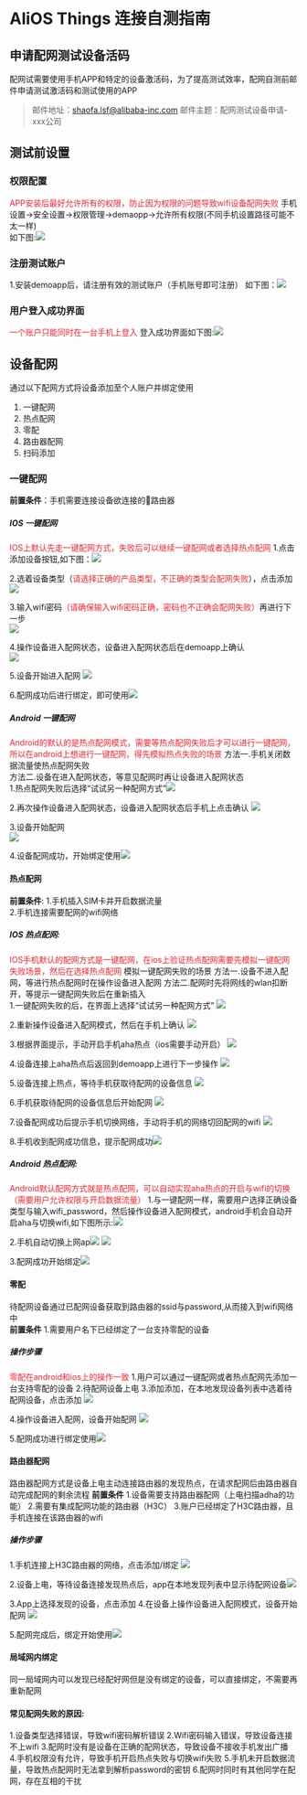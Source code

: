 # AliOS Things 连接自测指南

## 申请配网测试设备活码
配网试需要使用手机APP和特定的设备激活码，为了提高测试效率，配网自测前邮件申请测试激活码和测试使用的APP
> 邮件地址：shaofa.lsf@alibaba-inc.com
> 邮件主题：配网测试设备申请-xxx公司

## 测试前设置
### 权限配置
<span data-type="color" style="color:#F5222D;">APP安装后最好允许所有的权限，防止因为权限的问题导致wifi设备配网失败</span>
手机设置->安全设置->权限管理->demaopp->允许所有权限(不同手机设置路径可能不太一样)  
如下图:![](assets/awss_1.png)
### 注册测试账户
1.安装demoapp后，请注册有效的测试账户（手机账号即可注册）
如下图：![](assets/awss_2.png)

### 用户登入成功界面
<span data-type="color" style="color:#F5222D;">一个账户只能同时在一台手机上登入</span>
登入成功界面如下图:![](assets/awss_3.png)

## 设备配网
通过以下配网方式将设备添加至个人账户并绑定使用
1. 一键配网
2. 热点配网
3. 零配
4. 路由器配网
5. 扫码添加

### 一键配网
**前置条件**：手机需要连接设备欲连接的路由器
##### IOS 一键配网
<span data-type="color" style="color:#F5222D;">IOS上默认先走一键配网方式，失败后可以继续一键配网或者选择热点配网</span>
1.点击添加设备按钮,如下图：![](assets/awss_4.png)

2.选着设备类型（<span data-type="color" style="color:#F5222D;">请选择正确的产品类型，不正确的类型会配网失败</span>），点击添加  
![](assets/awss_5.png)

3.输入wifi密码<span data-type="color" style="color:#F5222D;">（请确保输入wifi密码正确，密码也不正确会配网失败）</span>再进行下一步   
![](assets/awss_6.png)

4.操作设备进入配网状态，设备进入配网状态后在demoapp上确认  
![](assets/awss_7.png)


5.设备开始进入配网
![](assets/awss_8.png)

6.配网成功后进行绑定，即可使用![](assets/awss_9.png)

##### Android 一键配网
<span data-type="color" style="color:#F5222D;">Android的默认的是热点配网模式，需要等热点配网失败后才可以进行一键配网，所以在android上想进行一键配网，得先模拟热点失败的场景</span>
方法一.手机关闭数据流量使热点配网失败  
方法二.设备在进入配网状态，等意见配网时再让设备进入配网状态   
 1.热点配网失败后选择“试试另一种配网方式”![](assets/awss_10.png)

 2.再次操作设备进入配网状态，设备进入配网状态后手机上点击确认 
![](assets/awss_11.png)

 3.设备开始配网  
![](assets/awss_12.png)

 4.设备配网成功，开始绑定使用![](assets/awss_13.png)

#### 热点配网
**前置条件**:
 1.手机插入SIM卡并开启数据流量  
 2.手机连接需要配网的wifi网络 
##### IOS 热点配网:
<span data-type="color" style="color:#F5222D;">IOS手机默认的配网方式是一键配网，在ios上验证热点配网需要先模拟一键配网失败场景，然后在选择热点配网</span>
模拟一键配网失败的场景
方法一.设备不进入配网，等进行热点配网时在操作设备进入配网
方法二.配网时先将网线的wlan扣断开，等提示一键配网失败后在重新插入  
 1.一键配网失败的后，在界面上选择“试试另一种配网方式”
![](assets/awss_14.png)

 2.重新操作设备进入配网模式，然后在手机上确认
![](assets/awss_15.png)


 3.根据界面提示，手动开启手机aha热点（ios需要手动开启）
![](assets/awss_16.png)

 4.设备连接上aha热点后返回到demoapp上进行下一步操作
![](assets/awss_17.png)

 5.设备连接上热点，等待手机获取待配网的设备信息
![](assets/awss_18.png)

 6.手机获取待配网的设备信息后开始配网
![](assets/awss_19.png)


 7.设备配网成功后提示手机切换网络，手动将手机的网络切回配网的wifi
![](assets/awss_20.png)

 8.手机收到配网成功信息，提示配网成功![](assets/awss_21.png)

##### Android 热点配网:
<span data-type="color" style="color:#F5222D;">Android默认配网方式就是热点配网，可以自动实现aha热点的开启与wifi的切换（需要用户允许权限与开启数据流量）</span>
 1.与一键配网一样，需要用户选择正确设备类型与输入wifi\_password，然后操作设备进入配网模式，android手机会自动开启aha与切换wifi,如下图所示:![](assets/awss_22.png)

2.手机自动切换上网ap![](assets/awss_23.png)
![](assets/awss_24.png)

3.配网成功开始绑定![](assets/awss_23.png)

#### 零配
待配网设备通过已配网设备获取到路由器的ssid与password,从而接入到wifi网络中  
**前置条件**
 1.需要用户名下已经绑定了一台支持零配的设备

##### 操作步骤
<span data-type="color" style="color:#F5222D;">零配在android和ios上的操作一致</span>
 1.用户可以通过一键配网或者热点配网先添加一台支持零配的设备
 2.待配网设备上电
 3.添加添加，在本地发现设备列表中选着待配网设备，点击添加
![](assets/awss_16.png)

 4.操作设备进入配网，设备开始配网
![](assets/awss_27.png)

 5.配网成功进行绑定使用![](assets/awss_28.png)

#### 路由器配网
路由器配网方式是设备上电主动连接路由器的发现热点，在请求配网后由路由器自动完成配网的剩余流程
**前置条件**
 1.设备需要支持路由器配网（上电扫描adha的功能）
 2.需要有集成配网功能的路由器（H3C）
 3.账户已经绑定了H3C路由器，且手机连接在该路由器的wifi
##### 操作步骤
 1.手机连接上H3C路由器的网络，点击添加/绑定
![](assets/awss_29.png)

 2.设备上电，等待设备连接发现热点后，app在本地发现列表中显示待配网设备![](assets/awss_30.png)

 3.App上选择发现的设备，点击添加
 4.在设备上操作设备进入配网模式，设备开始配网
![](assets/awss_31.png)

 5.配网完成后，绑定开始使用![](assets/awss_32.png)

#### 局域网内绑定
同一局域网内可以发现已经配好网但是没有绑定的设备，可以直接绑定，不需要再重新配网
#### 常见配网失败的原因:
 1.设备类型选择错误，导致wifi密码解析错误
 2.Wifi密码输入错误，导致设备连接不上wifi
 3.配网时没有是设备在正确的配网状态，导致设备不接收手机发出广播
 4.手机权限没有允许，导致手机开启热点失败与切换wifi失败
 5.手机未开启数据流量，导致热点配网时无法拿到解析password的密钥
 6.配网时同时有其他同学在配网，存在互相的干扰
